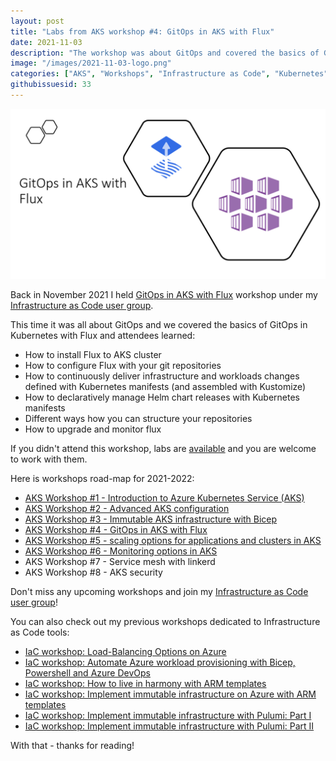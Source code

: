 ```yaml
---
layout: post
title: "Labs from AKS workshop #4: GitOps in AKS with Flux"
date: 2021-11-03
description: "The workshop was about GitOps and covered the basics of GitOps in Azure Kubernetes Services with Flux."
image: "/images/2021-11-03-logo.png"
categories: ["AKS", "Workshops", "Infrastructure as Code", "Kubernetes", "Flux", "GitOps"]
githubissuesid: 33
---
```


![logo](/images/2021-11-03-logo.png)

Back in November 2021 I held [GitOps in AKS with Flux](https://www.meetup.com/Infrastructure-As-Code-User-Group-Oslo/events/280664424/) workshop under my [Infrastructure as Code user group](https://www.meetup.com/Infrastructure-As-Code-User-Group-Oslo).

This time it was all about GitOps and we covered the basics of GitOps in Kubernetes with Flux and attendees learned:

* How to install Flux to AKS cluster
* How to configure Flux with your git repositories
* How to continuously deliver infrastructure and workloads changes defined with Kubernetes manifests (and assembled with Kustomize)
* How to declaratively manage Helm chart releases with Kubernetes manifests
* Different ways how you can structure your repositories
* How to upgrade and monitor flux

If you didn't attend this workshop, labs are [available](https://github.com/evgenyb/aks-workshops/tree/main/04-gitops-in-aks-with-flux) and you are welcome to work with them.

Here is workshops road-map for 2021-2022:

* [AKS Workshop #1 - Introduction to Azure Kubernetes Service (AKS)](https://borzenin.com/azure-kubernetes-service-aks-workshop-1-labs/)
* [AKS Workshop #2 - Advanced AKS configuration](https://borzenin.com/azure-kubernetes-service-aks-workshop-2-labs/)
* [AKS Workshop #3 - Immutable AKS infrastructure with Bicep](https://borzenin.com/azure-kubernetes-service-aks-workshop-3-labs/)
* [AKS Workshop #4 - GitOps in AKS with Flux](https://borzenin.com/azure-kubernetes-service-aks-workshop-4-labs/)
* [AKS Workshop #5 - scaling options for applications and clusters in AKS](https://borzenin.com/azure-kubernetes-service-aks-workshop-5-labs/)
* [AKS Workshop #6 - Monitoring options in AKS](https://borzenin.com/azure-aks-workshop-6-monitoring-options-aks-labs/)
* AKS Workshop #7 - Service mesh with linkerd
* AKS Workshop #8 - AKS security

Don't miss any upcoming workshops and join my [Infrastructure as Code user group](https://www.meetup.com/Infrastructure-As-Code-User-Group-Oslo)!

You can also check out my previous workshops dedicated to Infrastructure as Code tools:

* [IaC workshop: Load-Balancing Options on Azure](https://borzenin.com/azure-load-balancing-options-workshop-labs/)
* [IaC workshop: Automate Azure workload provisioning with Bicep, Powershell and Azure DevOps](https://borzenin.com/iac-with-azure-devops-workshop-labs/)
* [IaC workshop: How to live in harmony with ARM templates](https://borzenin.com/iac-ws1-labs/)
* [IaC workshop: Implement immutable infrastructure on Azure with ARM templates](https://borzenin.com/iac-ws2-labs/)
* [IaC workshop: Implement immutable infrastructure with Pulumi: Part I](https://borzenin.com/iac-ws3-labs/)
* [IaC workshop: Implement immutable infrastructure with Pulumi: Part II](https://borzenin.com/iac-ws4-labs/)

With that - thanks for reading!
